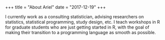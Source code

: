 +++ 
title = "About Ariel" 
date = "2017-12-19" 
+++

I currently work as a consulting statistician, advising researchers on statistics, statistical programming, study design, etc.  I teach workshops in R for graduate students who are just getting started in R, with the goal of making their transition to a programming language as smooth as possible.

